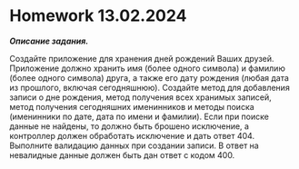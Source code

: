 # Homework 13.02.2024

***Описание задания.***

Создайте приложение для хранения дней рождений Ваших друзей. Приложение должно хранить имя 
(более одного символа) и фамилию (более одного символа) друга, а также его дату рождения (любая дата из прошлого, 
включая сегодняшнюю). Создайте метод для добавления записи о дне рождения, метод получения всех хранимых записей, 
метод получения сегодняшних именинников и методы поиска (именинники по дате, дата по имени и фамилии). 
Если при поиске данные не найдены, то должно быть брошено исключение, а контроллер должен обработать исключение 
и дать ответ 404.
Выполните валидацию данных при создании записи. В ответ на невалидные данные должен быть дан ответ с кодом 400.